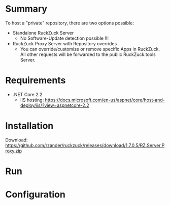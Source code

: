 # Summary
To host a "private" repository, there are two options possible:
* Standalone RuckZuck Server
  * No Software-Update detection possible !!!
* RuckZuck Proxy Server with Repository overrides
  * You can override/customize or remove specific Apps in RuckZuck. All other requests will be forwarded to the public RuckZuck.tools Server.

# Requirements
* .NET Core 2.2
  * IIS hosting: https://docs.microsoft.com/en-us/aspnet/core/host-and-deploy/iis/?view=aspnetcore-2.2
# Installation
Download: https://github.com/rzander/ruckzuck/releases/download/1.7.0.5/RZ.Server.Proxy.zip

# Run


# Configuration